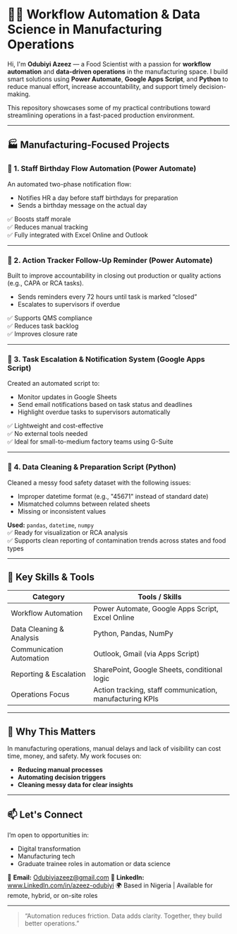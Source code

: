 # 👷‍♂️ Workflow Automation & Data Science in Manufacturing Operations

Hi, I'm **Odubiyi Azeez** — a Food Scientist with a passion for **workflow automation** and **data-driven operations** in the manufacturing space. I build smart solutions using **Power Automate**, **Google Apps Script**, and **Python** to reduce manual effort, increase accountability, and support timely decision-making.

This repository showcases some of my practical contributions toward streamlining operations in a fast-paced production environment.

---

## 🏭 Manufacturing-Focused Projects

### 🔁 1. Staff Birthday Flow Automation (Power Automate)
An automated two-phase notification flow:
- Notifies HR a day before staff birthdays for preparation
- Sends a birthday message on the actual day

✅ Boosts staff morale  
✅ Reduces manual tracking  
✅ Fully integrated with Excel Online and Outlook

---

### 🔁 2. Action Tracker Follow-Up Reminder (Power Automate)
Built to improve accountability in closing out production or quality actions (e.g., CAPA or RCA tasks).

- Sends reminders every 72 hours until task is marked “closed”
- Escalates to supervisors if overdue

✅ Supports QMS compliance  
✅ Reduces task backlog  
✅ Improves closure rate

---

### 🧾 3. Task Escalation & Notification System (Google Apps Script)
Created an automated script to:
- Monitor updates in Google Sheets
- Send email notifications based on task status and deadlines
- Highlight overdue tasks to supervisors automatically

✅ Lightweight and cost-effective  
✅ No external tools needed  
✅ Ideal for small-to-medium factory teams using G-Suite

---

### 🧹 4. Data Cleaning & Preparation Script (Python)
Cleaned a messy food safety dataset with the following issues:
- Improper datetime format (e.g., "45671" instead of standard date)
- Mismatched columns between related sheets
- Missing or inconsistent values

**Used:** `pandas`, `datetime`, `numpy`  
✅ Ready for visualization or RCA analysis  
✅ Supports clean reporting of contamination trends across states and food types

---

## 💼 Key Skills & Tools

| Category       | Tools / Skills |
|----------------|----------------|
| Workflow Automation | Power Automate, Google Apps Script, Excel Online |
| Data Cleaning & Analysis | Python, Pandas, NumPy |
| Communication Automation | Outlook, Gmail (via Apps Script) |
| Reporting & Escalation | SharePoint, Google Sheets, conditional logic |
| Operations Focus | Action tracking, staff communication, manufacturing KPIs |

---

## 🧭 Why This Matters

In manufacturing operations, manual delays and lack of visibility can cost time, money, and safety. My work focuses on:
- **Reducing manual processes**
- **Automating decision triggers**
- **Cleaning messy data for clear insights**

---

## 📫 Let's Connect

I’m open to opportunities in:
- Digital transformation
- Manufacturing tech
- Graduate trainee roles in automation or data science

📩 **Email:** Odubiyiazeez@gmail.com 
🔗 **LinkedIn:** www.LinkedIn.com/in/azeez-odubiyi 
🌍 Based in Nigeria | Available for remote, hybrid, or on-site roles

---

> “Automation reduces friction. Data adds clarity. Together, they build better operations.”


